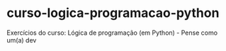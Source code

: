 # curso-logica-programacao-python
Exercícios do curso: Lógica de programação (em Python) - Pense como um(a) dev
